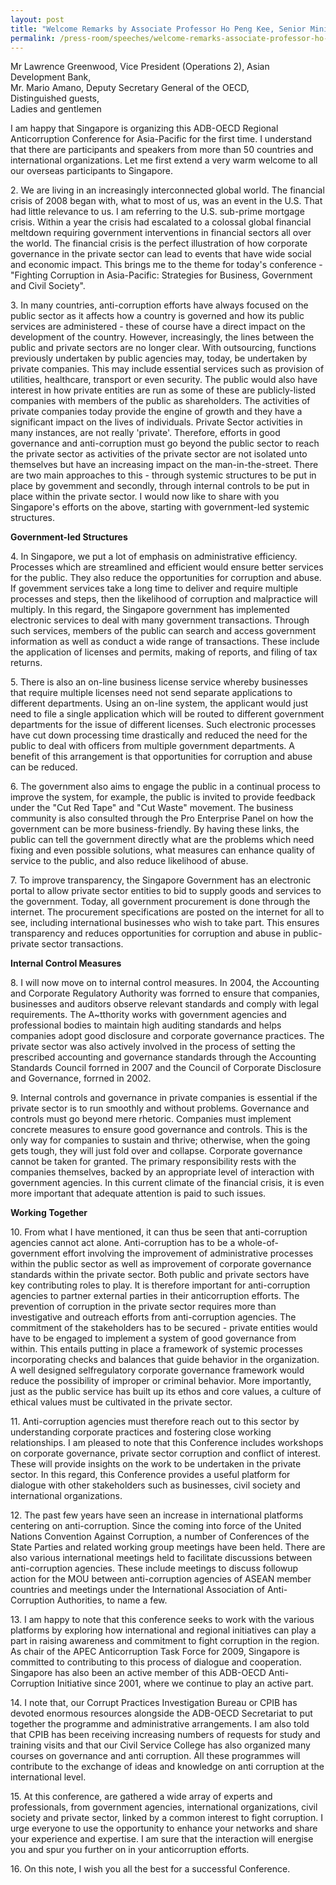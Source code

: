 ```yaml
---
layout: post
title: "Welcome Remarks by Associate Professor Ho Peng Kee, Senior Minister of State for Law and Home Affairs at the Asian Development Bank Organisation for Economic Co-operation and Development’s (ADB-OECD) 6th Regional Anti-Corruption Conference"
permalink: /press-room/speeches/welcome-remarks-associate-professor-ho-peng-kee-senior-minister-state-law-and/
---
```

<p>Mr Lawrence Greenwood, Vice President (Operations 2), Asian Development Bank,<br />Mr. Mario Amano, Deputy Secretary General of the OECD,<br />Distinguished guests,<br />Ladies and gentlemen
  
I am happy that Singapore is organizing this ADB-OECD Regional Anticorruption Conference for Asia-Pacific for the first time. I understand that there are participants and speakers from more than 50 countries and international organizations. Let me first extend a very warm welcome to all our overseas participants to Singapore.

2\.        We are living in an increasingly interconnected global world. The financial crisis of 2008 began with, what to most of us, was an event in the U.S. That had little relevance to us. I am referring to the U.S. sub-prime mortgage crisis. Within a year the crisis had escalated to a colossal global financial meltdown requiring government interventions in financial sectors all over the world. The financial crisis is the perfect illustration of how corporate governance in the private sector can lead to events that have wide social and economic impact. This brings me to the theme for today's conference - "Fighting Corruption in Asia-Pacific: Strategies for Business, Government and Civil Society".

3\.        In many countries, anti-corruption efforts have always focused on the public sector as it affects how a country is governed and how its public services are administered - these of course have a direct impact on the development of the country. However, increasingly, the lines between the public and private sectors are no longer clear. With outsourcing, functions previously undertaken by public agencies may, today, be undertaken by private companies. This may include essential services such as provision of utilities, healthcare, transport or even security. The public would also have interest in how private entities are run as some of these are publicly-listed companies with members of the public as shareholders. The activities of private companies today provide the engine of growth and they have a significant impact on the lives of individuals. Private Sector activities in many instances, are not really 'private'. Therefore, efforts in good governance and anti-corruption must go beyond the public sector to reach the private sector as activities of the private sector are not isolated unto themselves but have an increasing impact on the man-in-the-street. There are two main approaches to this - through systemic structures to be put in place by govemment and secondly, through internal controls to be put in place within the private sector. I would now like to share with you Singapore's efforts on the above, starting with government-led systemic structures.

**Government-led Structures**

4\.        In Singapore, we put a lot of emphasis on administrative efficiency. Processes which are streamlined and efficient would ensure better services for the public. They also reduce the opportunities for corruption and abuse. If govemment services take a long time to deliver and require multiple processes and steps, then the likelihood of corruption and malpractice will multiply. In this regard, the Singapore government has implemented electronic services to deal with many government transactions. Through such services, members of the public can search and access government information as well as conduct a wide range of transactions. These include the application of licenses and permits, making of reports, and filing of tax returns.

5\.        There is also an on-line business license service whereby businesses that require multiple licenses need not send separate applications to different departments. Using an on-line system, the applicant would just need to file a single application which will be routed to different government departments for the issue of different licenses. Such electronic processes have cut down processing time drastically and reduced the need for the public to deal with officers from multiple government departments. A benefit of this arrangement is that opportunities for corruption and abuse can be reduced.

6\.        The government also aims to engage the public in a continual process to improve the system, for example, the public is invited to provide feedback under the "Cut Red Tape" and "Cut Waste" movement. The business community is also consulted through the Pro Enterprise Panel on how the government can be more business-friendly. By having these links, the public can tell the government directly what are the problems which need fixing and even possible solutions, what measures can enhance quality of service to the public, and also reduce likelihood of abuse.

7\.        To improve transparency, the Singapore Government has an electronic portal to allow private sector entities to bid to supply goods and services to the government. Today, all government procurement is done through the internet. The procurement specifications are posted on the internet for all to see, including international businesses who wish to take part. This ensures transparency and reduces opportunities for corruption and abuse in public-private sector transactions.

**Internal Control Measures**

8\.        I will now move on to internal control measures. In 2004, the Accounting and Corporate Regulatory Authority was forrned to ensure that companies, businesses and auditors observe relevant standards and comply with legal requirements. The A~tthority works with government agencies and professional bodies to maintain high auditing standards and helps companies adopt good disclosure and corporate governance practices. The private sector was also actively involved in the process of setting the prescribed accounting and governance standards through the Accounting Standards Council forrned in 2007 and the Council of Corporate Disclosure and Governance, forrned in 2002.

9\.        Internal controls and governance in private companies is essential if the private sector is to run smoothly and without problems. Governance and controls must go beyond mere rhetoric. Companies must implement concrete measures to ensure good governance and controls. This is the only way for companies to sustain and thrive; otherwise, when the going gets tough, they will just fold over and collapse. Corporate governance cannot be taken for granted. The primary responsibility rests with the companies themselves, backed by an appropriate level of interaction with government agencies. In this current climate of the financial crisis, it is even more important that adequate attention is paid to such issues.

**Working Together**

10\.      From what I have mentioned, it can thus be seen that anti-corruption agencies cannot act alone. Anti-corruption has to be a whole-of-government effort involving the improvement of administrative processes within the public sector as well as improvement of corporate governance standards within the private sector. Both public and private sectors have key contributing roles to play. It is therefore important for anti-corruption agencies to partner external parties in their anticorruption efforts. The prevention of corruption in the private sector requires more than investigative and outreach efforts from anti-corruption agencies. The commitment of the stakeholders has to be secured - private entities would have to be engaged to implement a system of good governance from within. This entails putting in place a framework of systemic processes incorporating checks and balances that guide behavior in the organization. A well designed selfregulatory corporate governance framework would reduce the possibility of improper or criminal behavior. More importantly, just as the public service has built up its ethos and core values, a culture of ethical values must be cultivated in the private sector.

11\.      Anti-corruption agencies must therefore reach out to this sector by understanding corporate practices and fostering close working relationships. I am pleased to note that this Conference includes workshops on corporate governance, private sector corruption and conflict of interest. These will provide insights on the work to be undertaken in the private sector. In this regard, this Conference provides a useful platform for dialogue with other stakeholders such as businesses, civil society and international organizations.

12\.      The past few years have seen an increase in international platforms centering on anti-corruption. Since the coming into force of the United Nations Convention Against Corruption, a number of Conferences of the State Parties and related working group meetings have been held. There are also various international meetings held to facilitate discussions between anti-corruption agencies. These include meetings to discuss followup action for the MOU between anti-corruption agencies of ASEAN member countries and meetings under the International Association of Anti-Corruption Authorities, to name a few.

13\.      I am happy to note that this conference seeks to work with the various platforms by exploring how international and regional initiatives can play a part in raising awareness and commitment to fight corruption in the region. As chair of the APEC Anticorruption Task Force for 2009, Singapore is committed to contributing to this process of dialogue and cooperation. Singapore has also been an active member of this ADB-OECD Anti-Corruption Initiative since 2001, where we continue to play an active part.

14\.      I note that, our Corrupt Practices Investigation Bureau or CPIB has devoted enormous resources alongside the ADB-OECD Secretariat to put together the programme and administrative arrangements. I am also told that CPIB has been receiving increasing numbers of requests for study and training visits and that our Civil Service College has also organized many courses on governance and anti corruption. All these programmes will contribute to the exchange of ideas and knowledge on anti corruption at the international level.

15\.      At this conference, are gathered a wide array of experts and professionals, from government agencies, international organizations, civil society and private sector, linked by a common interest to fight corruption. I urge everyone to use the opportunity to enhance your networks and share your experience and expertise. I am sure that the interaction will energise you and spur you further on in your anticorruption efforts.

16\.      On this note, I wish you all the best for a successful Conference. 

